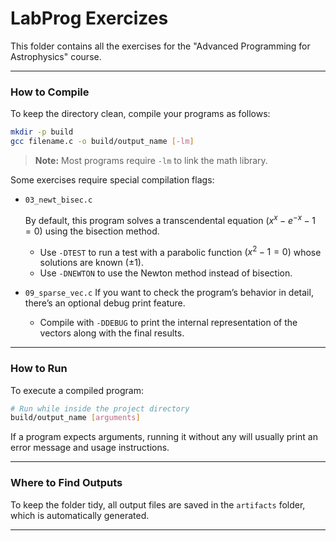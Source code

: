 # LabProg Exercizes

This folder contains all the exercises for the "Advanced Programming for Astrophysics" course.

---

### How to Compile

To keep the directory clean, compile your programs as follows:

```bash
mkdir -p build
gcc filename.c -o build/output_name [-lm]
```
> **Note:** Most programs require `-lm` to link the math library.

Some exercises require special compilation flags:

- `03_newt_bisec.c`

    By default, this program solves a transcendental equation $(x^x - e^{-x} - 1 = 0)$ using the bisection method.

    - Use `-DTEST` to run a test with a parabolic function $(x^2 - 1 = 0)$ whose solutions are known ($\pm1$).
    - Use `-DNEWTON` to use the Newton method instead of bisection.

- `09_sparse_vec.c`
    If you want to check the program’s behavior in detail, there’s an optional debug print feature.
    - Compile with `-DDEBUG` to print the internal representation of the vectors along with the final results.
---

### How to Run

To execute a compiled program:

```bash
# Run while inside the project directory
build/output_name [arguments]
```

If a program expects arguments, running it without any will usually print an error message and usage instructions.

---

### Where to Find Outputs

To keep the folder tidy, all output files are saved in the `artifacts` folder, which is automatically generated.

---